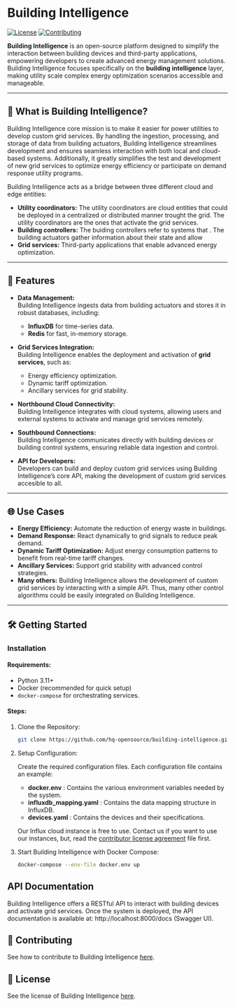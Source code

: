 # Building Intelligence

[![License](https://img.shields.io/badge/License-LiLiQ_P-blue.svg)](LICENSE.md)
[![Contributing](https://img.shields.io/badge/Contributing-Guidelines-green.svg)](CONTRIBUTING.md)

**Building Intelligence** is an open-source platform designed to simplify the interaction between building devices and third-party applications, empowering developers to create advanced energy management solutions. Building Intelligence focuses specifically on the **building intelligence** layer, making utility scale complex energy optimization scenarios accessible and manageable.  

---

## 🌟 **What is Building Intelligence?**

Building Intelligence core mission is to make it easier for power utilities to develop custom grid services. By handling the ingestion, processing, and storage of data from building actuators, Building Intelligence streamlines development and ensures seamless interaction with both local and cloud-based systems.
Additionally, it greatly simplifies the test and development of new grid services to optimize energy efficiency or participate on demand response utility programs. 

Building Intelligence acts as a bridge between three different cloud and edge entities:
- **Utility coordinators:** The utility coordinators are cloud entities that could be deployed in a centralized or distributed manner trought the grid. The utility coordinators are the ones that activate the grid services. 
- **Building controllers:** The buiding controllers refer to systems that . The building actuators gather information about their state and allow 
- **Grid services:** Third-party applications that enable advanced energy optimization.

---

## 🚀 **Features**

- **Data Management:**  
  Building Intelligence ingests data from building actuators and stores it in robust databases, including:  
  - **InfluxDB** for time-series data.  
  - **Redis** for fast, in-memory storage.  

- **Grid Services Integration:**  
  Building Intelligence enables the deployment and activation of **grid services**, such as:  
  - Energy efficiency optimization.  
  - Dynamic tariff optimization.  
  - Ancillary services for grid stability.  

- **Northbound Cloud Connectivity:**  
  Building Intelligence integrates with cloud systems, allowing users and external systems to activate and manage grid services remotely.

- **Southbound Connections:**  
  Building Intelligence communicates directly with building devices or building control systems, ensuring reliable data ingestion and control.  

- **API for Developers:**  
  Developers can build and deploy custom grid services using Building Intelligence’s core API, making the development of custom grid services accesible to all.


---

## 🌐 **Use Cases**

- **Energy Efficiency:** Automate the reduction of energy waste in buildings.  
- **Demand Response:** React dynamically to grid signals to reduce peak demand.  
- **Dynamic Tariff Optimization:** Adjust energy consumption patterns to benefit from real-time tariff changes.  
- **Ancillary Services:** Support grid stability with advanced control strategies.  
- **Many others:** Building Intelligence allows the development of custom grid services by interacting with a simple API. Thus, many other control algorithms could be easily integrated on Building Intelligence. 
---

## 🛠️ **Getting Started**

### **Installation**

#### Requirements:
- Python 3.11+
- Docker (recommended for quick setup)
- `docker-compose` for orchestrating services.

#### Steps:
1. Clone the Repository:
   ```bash
   git clone https://github.com/hq-opensource/building-intelligence.git
   ```

2. Setup Configuration:

    Create the required configuration files. Each configuration file contains an example:
    - **docker.env** : Contains the various environment variables needed by the system.
    - **influxdb_mapping.yaml** : Contains the data mapping structure in InfluxDB.
    - **devices.yaml** : Contains the devices and their specifications.

    Our Influx cloud instance is free to use. Contact us if you want to use our instances, but, read the [contributor license agreement](CONTRIBUTOR_LICENSE_AGREEMENT.md) file first. 

3. Start Building Intelligence with Docker Compose:
    ```bash
    docker-compose --env-file docker.env up
    ```

## API Documentation
Building Intelligence offers a RESTful API to interact with building devices and activate grid services. Once the system is deployed, the API documentation is available at:
http://localhost:8000/docs (Swagger UI).

## 📖 Contributing
See how to contribute to Building Intelligence [here](CONTRIBUTING.md).

## 📜 License
See the license of Building Intelligence [here](LICENSE.md).


